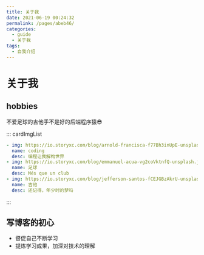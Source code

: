 ```yaml
---
title: 关于我
date: 2021-06-19 00:24:32
permalink: /pages/abeb46/
categories: 
  - guide
  - 关于我
tags: 
  - 自我介绍
---
```

# 关于我

## hobbies
不爱足球的吉他手不是好的后端程序猿:sunglasses:

::: cardImgList
```yaml
- img: https://io.storyxc.com/blog/arnold-francisca-f77Bh3inUpE-unsplash.jpg
  name: coding
  desc: 编程让我解构世界
- img: https://io.storyxc.com/blog/emmanuel-acua-vg2coVktnfQ-unsplash.jpg
  name: 足球
  desc: Més que un club
- img: https://io.storyxc.com/blog/jefferson-santos-fCEJGBzAkrU-unsplash.jpg
  name: 吉他
  desc: 还记得，年少时的梦吗
```
:::


## 写博客的初心
- 督促自己不断学习
- 提炼学习成果，加深对技术的理解